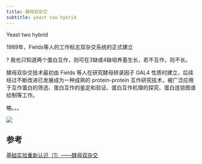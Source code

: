 ```yaml
---
title: 酵母双杂交
subtitle: yeast tow hybrid
---
```


Yeast two hybrid

1989年，Fields等人的工作标志双杂交系统的正式建立

? 我也只知道两个蛋白互作，则可在3缺或4缺培养基生长，若不互作，则不长。

酵母双杂交技术最初由 Fields 等人在研究酵母转录因子 GAL4 性质时建立，后续经过不断改进已发展成为一种成熟的 protein-protein 互作研究技术，被广泛应用于互作蛋白的筛选、蛋白互作的鉴定和验证、蛋白互作机理的探究、蛋白连锁图谱绘制等工作。

略。。。

![](https://cdn.jsdelivr.net/gh/xxzhai123/img/img20211209205248.png)

## 参考

[基础实验重新认识（1）——酵母双杂交](https://zhuanlan.zhihu.com/p/360574622)